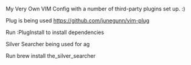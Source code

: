 My Very Own VIM Config with a number of third-party plugins set up. :)

Plug is being used
https://github.com/junegunn/vim-plug

Run :PlugInstall to install dependencies

Silver Searcher being used for ag

Run brew install the_silver_searcher
